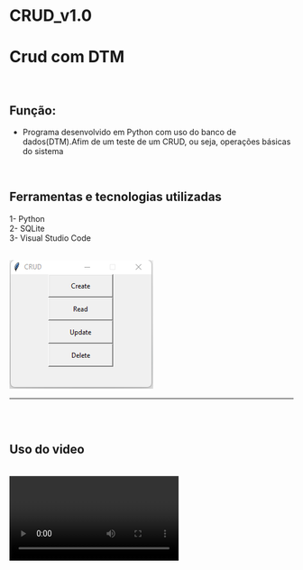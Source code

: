 # CRUD_v1.0

# Crud com DTM
<br>

## Função:

* Programa desenvolvido em Python com uso do banco de dados(DTM).Afim de um teste de um CRUD, ou seja, operações básicas do sistema

<br>

## Ferramentas e tecnologias utilizadas

1- Python <br>
2- SQLite <br>
3- Visual Studio Code

<br>

<img src="home.png">
<hr>
<br>
<br>

## Uso do video
<br>
<video src="funcional.webm" controls="controls">Uso do programa</video>
